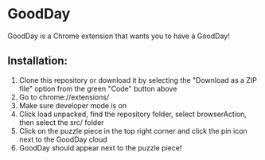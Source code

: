 # GoodDay
GoodDay is a Chrome extension that wants you to have a GoodDay!

## Installation:
1. Clone this repository or download it by selecting the "Download as a ZIP file" option from the green "Code" button above
2. Go to chrome://extensions/
3. Make sure developer mode is on
4. Click load unpacked, find the repository folder, select browserAction, then select the src/ folder
5. Click on the puzzle piece in the top right corner and click the pin icon next to the GoodDay cloud
6. GoodDay should appear next to the puzzle piece!

